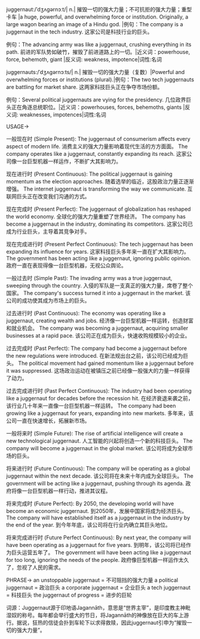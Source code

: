 juggernaut:/ˈdʒʌɡərnɔːt/| n.| 摧毁一切的强大力量；不可抗拒的强大力量；重型卡车 |a huge, powerful, and overwhelming force or institution. Originally, a large wagon bearing an image of a Hindu god. |例句：The company is a juggernaut in the tech industry. 这家公司是科技行业的巨头。

例句：The advancing army was like a juggernaut, crushing everything in its path.  前进的军队势如破竹，摧毁了前进道路上的一切。|近义词：powerhouse, force, behemoth, giant |反义词: weakness, impotence|词性:名词

juggernauts:/ˈdʒʌɡərnɔːts/| n.| 摧毁一切的强大力量（复数）|Powerful and overwhelming forces or institutions (plural).|例句：The two tech juggernauts are battling for market share. 这两家科技巨头正在争夺市场份额。

例句：Several political juggernauts are vying for the presidency.  几位政界巨头正在角逐总统职位。|近义词：powerhouses, forces, behemoths, giants |反义词: weaknesses, impotences|词性:名词


USAGE->

一般现在时 (Simple Present):
The juggernaut of consumerism affects every aspect of modern life. 消费主义的强大力量影响着现代生活的方方面面。
The company operates like a juggernaut, constantly expanding its reach.  这家公司像一台巨型机器一样运作，不断扩大其影响力。


现在进行时 (Present Continuous):
The political juggernaut is gaining momentum as the election approaches. 随着选举的临近，这股政治力量正逐渐增强。
The internet juggernaut is transforming the way we communicate. 互联网巨头正在改变我们沟通的方式。


现在完成时 (Present Perfect):
The juggernaut of globalization has reshaped the world economy. 全球化的强大力量重塑了世界经济。
The company has become a juggernaut in the industry, dominating its competitors. 这家公司已成为行业巨头，主导着其竞争对手。


现在完成进行时 (Present Perfect Continuous):
The tech juggernaut has been expanding its influence for years.  这家科技巨头多年来一直在扩大其影响力。
The government has been acting like a juggernaut, ignoring public opinion.  政府一直在表现得像一台巨型机器，无视公众舆论。


一般过去时 (Simple Past):
The invading army was a true juggernaut, sweeping through the country.  入侵的军队是一支真正的强大力量，席卷了整个国家。
The company's success turned it into a juggernaut in the market.  该公司的成功使其成为市场上的巨头。


过去进行时 (Past Continuous):
The economy was operating like a juggernaut, creating wealth and jobs. 经济像一台巨型机器一样运转，创造财富和就业机会。
The company was becoming a juggernaut, acquiring smaller businesses at a rapid pace.  该公司正在成为巨头，快速收购规模较小的企业。


过去完成时 (Past Perfect):
The company had become a juggernaut before the new regulations were introduced.  在新法规出台之前，该公司已经成为巨头。
The political movement had gained momentum like a juggernaut before it was suppressed.  这场政治运动在被镇压之前已经像一股强大的力量一样获得了动力。


过去完成进行时 (Past Perfect Continuous):
The industry had been operating like a juggernaut for decades before the recession hit.  在经济衰退来袭之前，该行业几十年来一直像一台巨型机器一样运转。
The company had been growing like a juggernaut for years, expanding into new markets.  多年来，该公司一直在快速增长，拓展新市场。


一般将来时 (Simple Future):
The rise of artificial intelligence will create a new technological juggernaut. 人工智能的兴起将创造一个新的科技巨头。
The company will become a juggernaut in the global market.  该公司将成为全球市场的巨头。


将来进行时 (Future Continuous):
The company will be operating as a global juggernaut within the next decade.  该公司将在未来十年内成为全球巨头。
The government will be acting like a juggernaut, pushing through its agenda. 政府将像一台巨型机器一样行动，推进其议程。


将来完成时 (Future Perfect):
By 2050, the developing world will have become an economic juggernaut. 到2050年，发展中国家将成为经济巨头。
The company will have established itself as a juggernaut in the industry by the end of the year.  到今年年底，该公司将在行业内确立其巨头地位。


将来完成进行时 (Future Perfect Continuous):
By next year, the company will have been operating as a juggernaut for five years. 到明年，该公司将已经作为巨头运营五年了。
The government will have been acting like a juggernaut for too long, ignoring the needs of the people.  政府像巨型机器一样运作太久了，忽视了人民的需求。



PHRASE->
an unstoppable juggernaut = 不可阻挡的强大力量
a political juggernaut = 政治巨头
a corporate juggernaut = 企业巨头
a tech juggernaut = 科技巨头
the juggernaut of progress =  进步的巨轮


词源：Juggernaut源于印地语Jagannāth，意思是“世界主宰”，是印度教主神毗湿奴的称号。每年都会举行盛大的节日，将Jagannāth的神像放在巨大的车上游行。据说，狂热的信徒会扑到车轮下以求得救赎，因此juggernaut引申为“摧毁一切的强大力量”。

